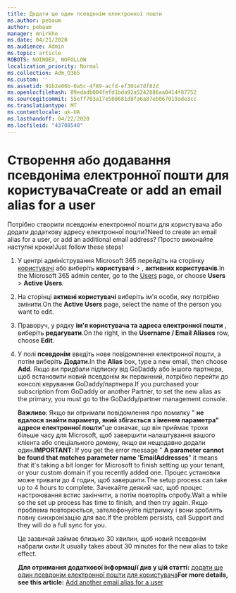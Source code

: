 ```yaml
---
title: Додати ще один псевдонім електронної пошти
ms.author: pebaum
author: pebaum
manager: mnirkhe
ms.date: 04/21/2020
ms.audience: Admin
ms.topic: article
ROBOTS: NOINDEX, NOFOLLOW
localization_priority: Normal
ms.collection: Adm_O365
ms.custom: ''
ms.assetid: 91b2e06b-0a5c-4f89-acfd-ef301e7df82d
ms.openlocfilehash: 09edadb004fefd1bda92a5242886aa0414f87752
ms.sourcegitcommit: 55eff703a17e500681d8fa6a87eb067019ade3cc
ms.translationtype: MT
ms.contentlocale: uk-UA
ms.lasthandoff: 04/22/2020
ms.locfileid: "43708540"
---
```

# <a name="create-or-add-an-email-alias-for-a-user"></a><span data-ttu-id="ab414-102">Створення або додавання псевдоніма електронної пошти для користувача</span><span class="sxs-lookup"><span data-stu-id="ab414-102">Create or add an email alias for a user</span></span>

<span data-ttu-id="ab414-103">Потрібно створити псевдонім електронної пошти для користувача або додати додаткову адресу електронної пошти?</span><span class="sxs-lookup"><span data-stu-id="ab414-103">Need to create an email alias for a user, or add an additional email address?</span></span> <span data-ttu-id="ab414-104">Просто виконайте наступні кроки!</span><span class="sxs-lookup"><span data-stu-id="ab414-104">Just follow these steps!</span></span>
  
1. <span data-ttu-id="ab414-105">У центрі адміністрування Microsoft 365 перейдіть на сторінку [користувачі](https://go.microsoft.com/fwlink/p/?linkid=834822) або виберіть **користувачі** \> , **активних користувачів**.</span><span class="sxs-lookup"><span data-stu-id="ab414-105">In the Microsoft 365 admin center, go to the [Users](https://go.microsoft.com/fwlink/p/?linkid=834822) page, or choose **Users** \> **Active Users**.</span></span>
    
2. <span data-ttu-id="ab414-106">На сторінці **активні користувачі** виберіть ім'я особи, яку потрібно змінити.</span><span class="sxs-lookup"><span data-stu-id="ab414-106">On the **Active Users** page, select the name of the person you want to edit.</span></span> 
    
3. <span data-ttu-id="ab414-107">Праворуч, у рядку **ім'я користувача та адреса електронної пошти** , виберіть **редагувати**.</span><span class="sxs-lookup"><span data-stu-id="ab414-107">On the right, in the **Username / Email Aliases** row, choose **Edit**.</span></span>
    
4. <span data-ttu-id="ab414-108">У полі **псевдонім** введіть нове повідомлення електронної пошти, а потім виберіть **Додати**.</span><span class="sxs-lookup"><span data-stu-id="ab414-108">In the **Alias** box, type a new email, then choose **Add**.</span></span> <span data-ttu-id="ab414-109">Якщо ви придбали підписку від GoDaddy або іншого партнера, щоб встановити новий псевдонім як первинний, потрібно перейти до консолі керування GoDaddy/партнера.</span><span class="sxs-lookup"><span data-stu-id="ab414-109">If you purchased your subscription from GoDaddy or another Partner, to set the new alias as the primary, you must go to the GoDaddy/partner management console.</span></span> 
    
    <span data-ttu-id="ab414-110">**Важливо**: Якщо ви отримали повідомлення про помилку " **не вдалося знайти параметр, який збігається з іменем параметра" адреси електронної пошти**"це означає, що він приймає трохи більше часу для Microsoft, щоб завершити налаштування вашого клієнта або спеціального домену, якщо ви нещодавно додали один.</span><span class="sxs-lookup"><span data-stu-id="ab414-110">**IMPORTANT**: If you get the error message " **A parameter cannot be found that matches parameter name 'EmailAddresses**" it means that it's taking a bit longer for Microsoft to finish setting up your tenant, or your custom domain if you recently added one.</span></span> <span data-ttu-id="ab414-111">Процес установки може тривати до 4 годин, щоб завершити.</span><span class="sxs-lookup"><span data-stu-id="ab414-111">The setup process can take up to 4 hours to complete.</span></span> <span data-ttu-id="ab414-112">Зачекайте деякий час, щоб процес настроювання встис закінчити, а потім повторіть спробу.</span><span class="sxs-lookup"><span data-stu-id="ab414-112">Wait a while so the set up process has time to finish, and then try again.</span></span> <span data-ttu-id="ab414-113">Якщо проблема повторюється, зателефонуйте підтримку і вони зроблять повну синхронізацію для вас.</span><span class="sxs-lookup"><span data-stu-id="ab414-113">If the problem persists, call Support and they will do a full sync for you.</span></span>
    
    <span data-ttu-id="ab414-114">Це зазвичай займає близько 30 хвилин, щоб новий псевдонім набрали сили.</span><span class="sxs-lookup"><span data-stu-id="ab414-114">It usually takes about 30 minutes for the new alias to take effect.</span></span>
    
    <span data-ttu-id="ab414-115">**Для отримання додаткової інформації див у цій статті:** [додати ще один псевдонім електронної пошти для користувача](https://docs.microsoft.com/office365/admin/email/add-another-email-alias-for-a-user)</span><span class="sxs-lookup"><span data-stu-id="ab414-115">**For more details, see this article:** [Add another email alias for a user](https://docs.microsoft.com/office365/admin/email/add-another-email-alias-for-a-user)</span></span>
    

